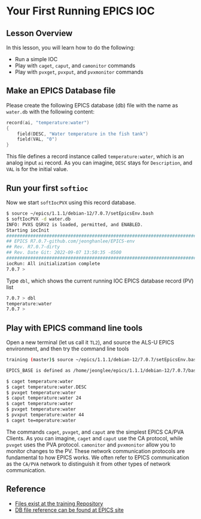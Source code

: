 # Your First Running EPICS IOC

## Lesson Overview

In this lesson, you will learn how to do the following:
* Run a simple IOC
* Play with `caget`, `caput`, and `camonitor` commands
* Play with `pvxget`, `pvxput`, and `pvxmonitor` commands 

## Make an EPICS Database file

Please create the following EPICS database (db) file with the name as `water.db` with the following content:

```c
record(ai, "temperature:water")
{
    field(DESC, "Water temperature in the fish tank")
    field(VAL, "0")
}
```

This file defines a record instance called `temperature:water`, which is an analog input `ai` record.
As you can imagine, `DESC` stays for `Description`, and `VAL` is for the initial value.


## Run your first `softioc`

Now we start `softIocPVX` using this record database.

```bash
$ source ~/epics/1.1.1/debian-12/7.0.7/setEpicsEnv.bash
$ softIocPVX -d water.db
INFO: PVXS QSRV2 is loaded, permitted, and ENABLED.
Starting iocInit
############################################################################
## EPICS R7.0.7-github.com/jeonghanlee/EPICS-env
## Rev. R7.0.7-dirty
## Rev. Date Git: 2022-09-07 13:50:35 -0500
############################################################################
iocRun: All initialization complete
7.0.7 >
```

Type `dbl`, which shows the current running IOC EPICS database record (PV) list

```bash
7.0.7 > dbl
temperature:water
7.0.7 >
```

## Play with EPICS command line tools

Open a new terminal (let us call it `TL2`), and source the ALS-U EPICS environment, and then try the command line tools

```bash
training (master)$ source ~/epics/1.1.1/debian-12/7.0.7/setEpicsEnv.bash "disable"

EPICS_BASE is defined as /home/jeonglee/epics/1.1.1/debian-12/7.0.7/base

$ caget temperature:water
$ caget temperature:water.DESC
$ pvxget temperature:water
$ caput temperature:water 24
$ caget temperature:water
$ pvxget temperature:water
$ pvxput temperature:water 44
$ caget te=mperature:water
```

The commands `caget`, `pvxget`, and `caput` are the simplest EPICS CA/PVA Clients. As you can imagine, `caget` and `caput` use the CA protocol, while `pvxget` uses the PVA protocol. `camonitor` and `pvxmonitor` allow you to monitor changes to the PV. These network communication protocols are fundamental to how EPICS works. We often refer to EPICS communication as the `CA/PVA` network to distinguish it from other types of network communication.

## Reference 

- [Files exist at the training Repository](https://git.als.lbl.gov/alsu/epics/training)
- [DB file reference can be found at EPICS site](https://epics-controls.org/resources-and-support/documents/getting-started)

